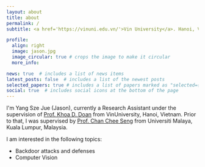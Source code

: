 ```yaml
---
layout: about
title: about
permalink: /
subtitle: <a href='https://vinuni.edu.vn/'>Vin University</a>. Hanoi, Vietnam.

profile:
  align: right
  image: jason.jpg
  image_circular: true # crops the image to make it circular
  more_info: 

news: true  # includes a list of news items
latest_posts: false  # includes a list of the newest posts
selected_papers: true # includes a list of papers marked as "selected={true}"
social: true  # includes social icons at the bottom of the page
---
```


<!-- Write your biography here. Tell the world about yourself. Link to your favorite [subreddit](http://reddit.com). You can put a picture in, too. The code is already in, just name your picture `prof_pic.jpg` and put it in the `img/` folder.

Put your address / P.O. box / other info right below your picture. You can also disable any of these elements by editing `profile` property of the YAML header of your `_pages/about.md`. Edit `_bibliography/papers.bib` and Jekyll will render your [publications page](/al-folio/publications/) automatically.

Link to your social media connections, too. This theme is set up to use [Font Awesome icons](https://fontawesome.com/) and [Academicons](https://jpswalsh.github.io/academicons/), like the ones below. Add your Facebook, Twitter, LinkedIn, Google Scholar, or just disable all of them. -->

I'm Yang Sze Jue (Jason), currently a Research Assistant under the supervision of <a href='https://khoadoan.me'>Prof. Khoa D. Doan</a> from VinUniversity, Hanoi, Vietnam. Prior to that, I was supervised by <a href='https://cs-chan.com'>Prof. Chan Chee Seng</a> from Universiti Malaya, Kuala Lumpur, Malaysia.

I am interested in the following topics:
<ul>
  <li>Backdoor attacks and defenses</li>
  <li>Computer Vision</li>
</ul>
